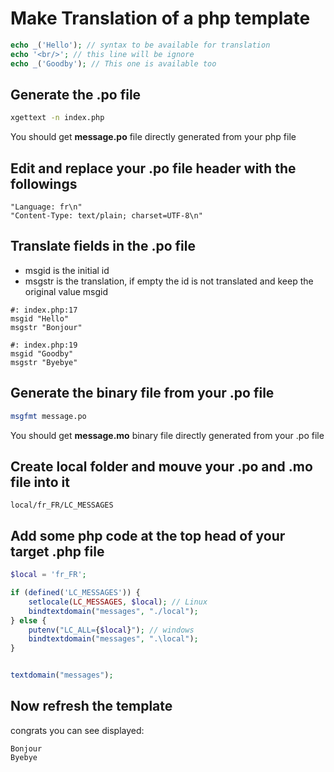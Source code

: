 # Make Translation of a php template

```php
echo _('Hello'); // syntax to be available for translation
echo '<br/>'; // this line will be ignore
echo _('Goodby'); // This one is available too
```

## Generate the .po file

```bash
xgettext -n index.php
```

You should get **message.po** file directly generated from your php file

## Edit and replace your .po file header with the followings

```code
"Language: fr\n"
"Content-Type: text/plain; charset=UTF-8\n"
```

## Translate fields in the .po file

- msgid is the initial id 
- msgstr is the translation, if empty the id is not translated and keep the original value msgid 


```code
#: index.php:17
msgid "Hello" 
msgstr "Bonjour" 

#: index.php:19
msgid "Goodby"
msgstr "Byebye"
```


## Generate the binary file from your .po file

```bash
msgfmt message.po
```

You should get **message.mo** binary file directly generated from your .po file


## Create local folder and mouve your .po and .mo file into it

```code
local/fr_FR/LC_MESSAGES
```

## Add some php code at the top head of your target .php file
```php
$local = 'fr_FR';

if (defined('LC_MESSAGES')) {
    setlocale(LC_MESSAGES, $local); // Linux
    bindtextdomain("messages", "./local");
} else {
    putenv("LC_ALL={$local}"); // windows
    bindtextdomain("messages", ".\local");
}


textdomain("messages");
```

## Now refresh the template 

congrats you can see displayed:

```code
Bonjour
Byebye
```